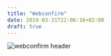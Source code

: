 ```yaml
---
title: "Webconfirm"
date: 2019-03-31T22:06:16+02:00
draft: true
---
```


![webconfirm header](/webconfirm.png)
